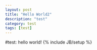 ```yaml
---
layout: post
title: "Hello World2"
description: "test"
category: test
tags: [test]
---
```

#test: hello world!
{% include JB/setup %}
